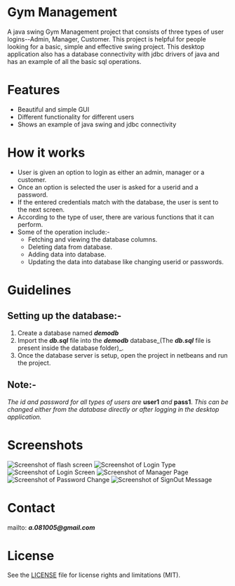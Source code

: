 # Gym Management
A java swing Gym Management project that consists of three types of user logins--Admin, Manager, Customer.
This project is helpful for people looking for a basic, simple and effective swing project.
This desktop application also has a database connectivity with jdbc drivers of java and has an example of all the basic sql operations.
# Features
* Beautiful and simple GUI
* Different functionality for different users
* Shows an example of java swing and jdbc connectivity

# How it works
* User is given an option to login as either an admin, manager or a customer.
* Once an option is selected the user is asked for a userid and a password.
* If the entered credentials match with the database, the user is sent to the next screen.
* According to the type of user, there are various functions that it can perform.
* Some of the operation include:-
    * Fetching and viewing the database columns.
    * Deleting data from database.
    * Adding data into database.
    * Updating the data into database like changing userid or passwords.
  
# Guidelines
## Setting up the database:-
1. Create a database named **_demodb_**
2. Import the **_db.sql_** file into the **_demodb_** database_(The **_db.sql_** file is present inside the database folder)_.
3. Once the database server is setup, open the project in netbeans and run the project.
## Note:-
_The id and password for all types of users are_ **user1** _and_ **pass1**. _This can be changed either from the database directly or after logging in the desktop application._
# Screenshots
![Screenshot of flash screen](https://user-images.githubusercontent.com/46554662/64921349-f9321a80-d7df-11e9-9d4e-b13285a8a253.png "Flash Screen")
![Screenshot of Login Type](https://user-images.githubusercontent.com/46554662/64921350-f9321a80-d7df-11e9-8702-124ad7345e5f.png "Login Type")
![Screenshot of Login Screen](https://user-images.githubusercontent.com/46554662/64921354-f9cab100-d7df-11e9-9fdf-3a5fc2422ef5.png "Login Screen")
![Screenshot of Manager Page](https://user-images.githubusercontent.com/46554662/64921351-f9cab100-d7df-11e9-87a8-2d335cf4b9ef.png "Manager Functionality")
![Screenshot of Password Change](https://user-images.githubusercontent.com/46554662/64921352-f9cab100-d7df-11e9-8cb0-f8a44d8c505a.png "Change Password")
![Screenshot of SignOut Message](https://user-images.githubusercontent.com/46554662/64921353-f9cab100-d7df-11e9-93cf-0c63d9f6c3ed.png "SignOut Message")

# Contact
mailto:  ***_a.081005@gmail.com_***

# License

See the [LICENSE](LICENSE.md) file for license rights and limitations (MIT).

